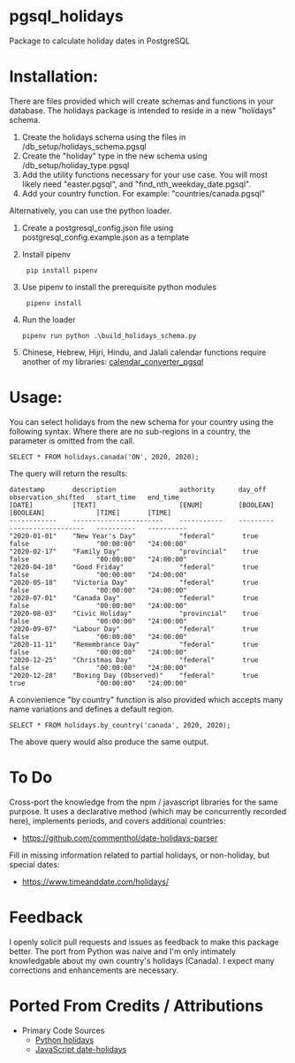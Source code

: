 # pgsql_holidays
Package to calculate holiday dates in PostgreSQL

# Installation:

There are files provided which will create schemas and functions in your database. The holidays package is intended to reside in a new "holidays" schema.

1. Create the holidays schema using the files in /db_setup/holidays_schema.pgsql
2. Create the "holiday" type in the new schema using /db_setup/holiday_type.pgsql
3. Add the utility functions necessary for your use case. You will most likely need "easter.pgsql", and "find_nth_weekday_date.pgsql".
4. Add your country function. For example: "countries/canada.pgsql"

Alternatively, you can use the python loader.

1. Create a postgresql_config.json file using postgresql_config.example.json as a template
2. Install pipenv

		pip install pipenv

3. Use pipenv to install the prerequisite python modules

		pipenv install

4.  Run the loader

		pipenv run python .\build_holidays_schema.py

5. Chinese, Hebrew, Hijri, Hindu, and Jalali calendar functions require another of my libraries: [calendar_converter_pgsql](https://github.com/christopherthompson81/calendar_converter_pgsql)

# Usage:

You can select holidays from the new schema for your country using the following syntax. Where there are no sub-regions in a country, the parameter is omitted from the call.

	SELECT * FROM holidays.canada('ON', 2020, 2020);

The query will return the results:

	datestamp       description                authority      day_off      observation_shifted   start_time   end_time        
	[DATE]          [TEXT]                     [ENUM]         [BOOLEAN]    [BOOLEAN]             [TIME]       [TIME]
	------------    -----------------------    -----------    ---------    -------------------   ----------   ----------
	"2020-01-01"	"New Year's Day"           "federal"       true        false                 "00:00:00"   "24:00:00"
	"2020-02-17"	"Family Day"               "provincial"    true        false                 "00:00:00"   "24:00:00"
	"2020-04-10"	"Good Friday"              "federal"       true        false                 "00:00:00"   "24:00:00"
	"2020-05-18"	"Victoria Day"             "federal"       true        false                 "00:00:00"   "24:00:00"
	"2020-07-01"	"Canada Day"               "federal"       true        false                 "00:00:00"   "24:00:00"
	"2020-08-03"	"Civic Holiday"            "provincial"    true        false                 "00:00:00"   "24:00:00"
	"2020-09-07"	"Labour Day"               "federal"       true        false                 "00:00:00"   "24:00:00"
	"2020-11-11"	"Remembrance Day"          "federal"       true        false                 "00:00:00"   "24:00:00"
	"2020-12-25"	"Christmas Day"            "federal"       true        false                 "00:00:00"   "24:00:00"
	"2020-12-28"	"Boxing Day (Observed)"    "federal"       true        true                  "00:00:00"   "24:00:00"



A convienience "by country" function is also provided which accepts many name variations and defines a default region.

	SELECT * FROM holidays.by_country('canada', 2020, 2020);

The above query would also produce the same output.

# To Do

Cross-port the knowledge from the npm / javascript libraries for the same purpose. It uses a declarative method (which may be concurrently recorded here), implements periods, and covers additional countries:

* https://github.com/commenthol/date-holidays-parser

Fill in missing information related to partial holidays, or non-holiday, but special dates:

* https://www.timeanddate.com/holidays/

# Feedback

I openly solicit pull requests and issues as feedback to make this package better. The port from Python was naive and I'm only intimately knowledgable about my own country's holidays (Canada). I expect many corrections and enhancements are necessary.

# Ported From Credits / Attributions

* Primary Code Sources
	* [Python holidays](https://github.com/dr-prodigy/python-holidays)
	* [JavaScript date-holidays](https://github.com/commenthol/date-holidays)
